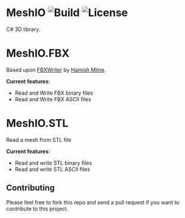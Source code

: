 # MeshIO ![Build](https://github.com/DomCr/MeshIO/actions/workflows/build_n_test.yml/badge.svg) ![License](https://img.shields.io/github/license/DomCr/ACadSharp)

C# 3D library.

# MeshIO.FBX

Based upon [FBXWriter](https://github.com/hamish-milne/FbxWriter) by [Hamish Milne](https://github.com/hamish-milne).

**Current features**:

- Read and Write FBX binary files
- Read and Write FBX ASCII files

# MeshIO.STL

Read a mesh from STL file

**Current features**:

- Read and write STL binary files
- Read and write STL ASCII files

Contributing
------------

Please feel free to fork this repo and send a pull request if you want to contribute to this project.
